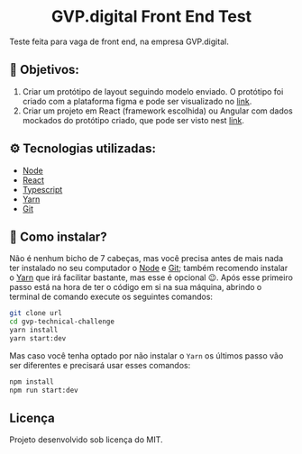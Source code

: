 <h1 align="center">
    GVP.digital Front End Test
</h1>

Teste feita para vaga de front end, na empresa GVP.digital.

## 🎯 Objetivos:

1. Criar um protótipo de layout seguindo modelo enviado.
O protótipo foi criado com a plataforma figma e pode ser visualizado no <a href="https://www.figma.com/file/fIae3hRkm2616vVCPzopuQ/Layout-Test-GVP?node-id=4%3A182" target="_blank">link</a>.
2. Criar um projeto em React (framework escolhida) ou Angular com dados mockados do protótipo criado, que pode ser visto nest <a href="https://www.figma.com/file/fIae3hRkm2616vVCPzopuQ/Layout-Test-GVP?node-id=4%3A182](https://gvp-technical-challenge.vercel.app/" target="_blank">link</a>.

## ⚙️ Tecnologias utilizadas:

- [Node](https://nodejs.org/)
- [React](reactjs.org)
- [Typescript](https://www.typescriptlang.org/)
- [Yarn](https://yarnpkg.com/)
- [Git](https://git-scm.com/)

## 🤔 Como instalar?

Não é nenhum bicho de 7 cabeças, mas você precisa antes de mais nada ter instalado no seu computador o [Node](https://nodejs.dev/learn/how-to-install-nodejs) e [Git](https://git-scm.com/downloads); também recomendo instalar o [Yarn](https://yarnpkg.com/getting-started/install) que irá facilitar bastante, mas esse é opcional 😉.
Após esse primeiro passo está na hora de ter o código em si na sua máquina, abrindo o terminal de comando execute os seguintes comandos:

```sh
git clone url
cd gvp-technical-challenge
yarn install
yarn start:dev
```

Mas caso você tenha optado por não instalar o `Yarn` os últimos passo vão ser diferentes e precisará usar esses comandos:

```sh
npm install
npm run start:dev
```

## Licença

Projeto desenvolvido sob licença do MIT.
